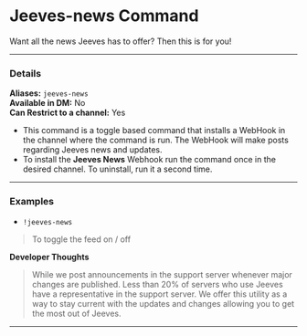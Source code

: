 # Jeeves-news Command
Want all the news Jeeves has to offer? Then this is for you!

***
### Details

**Aliases:** `jeeves-news`  
**Available in DM:** No  
**Can Restrict to a channel:** Yes

* This command is a toggle based command that installs a WebHook in the channel where the command is run.
The WebHook will make posts regarding Jeeves news and updates.
* To install the **Jeeves News** Webhook run the command once in the desired channel.
To uninstall, run it a second time.  
***
### Examples

* `!jeeves-news`

> To toggle the feed on / off

**Developer Thoughts**

>While we post announcements in the support server whenever major changes are published. Less than 20% of servers who use Jeeves have a representative in the support server. We offer this utility as a way to stay current with the updates and changes allowing you to get the most out of Jeeves.
***
